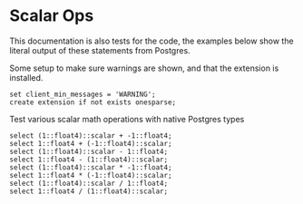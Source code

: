 # Scalar Ops

This documentation is also tests for the code, the examples below
show the literal output of these statements from Postgres.

Some setup to make sure warnings are shown, and that the extension
is installed.
```
set client_min_messages = 'WARNING';
create extension if not exists onesparse;

```
Test various scalar math operations with native Postgres types
```
select (1::float4)::scalar + -1::float4;
select 1::float4 + (-1::float4)::scalar;
select (1::float4)::scalar - 1::float4;
select 1::float4 - (1::float4)::scalar;
select (1::float4)::scalar * -1::float4;
select 1::float4 * (-1::float4)::scalar;
select (1::float4)::scalar / 1::float4;
select 1::float4 / (1::float4)::scalar;
```